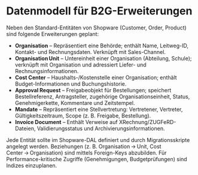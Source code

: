 # Datenmodell für B2G-Erweiterungen

Neben den Standard-Entitäten von Shopware (Customer, Order, Product) sind folgende Erweiterungen geplant:

- **Organisation** – Repräsentiert eine Behörde; enthält Name, Leitweg-ID, Kontakt- und Rechnungsdaten.  Verknüpft mit Sales-Channel.
- **Organisation Unit** – Untereinheit einer Organisation (Abteilung, Schule); verknüpft mit Organisation und adressiert Liefer- und Rechnungsinformationen.
- **Cost Center** – Haushalts-/Kostenstelle einer Organisation; enthält Budget-Informationen und Buchungshistorie.
- **Approval Request** – Freigabeobjekt für Bestellungen; speichert Bestellreferenz, Antragsteller, zugehörige Organisationseinheit, Status, Genehmigerkette, Kommentare und Zeitstempel.
- **Mandate** – Repräsentiert eine Stellvertretung: Vertretener, Vertreter, Gültigkeitszeitraum, Scope (z. B. Freigabe, Bestellung).
- **Invoice Document** – Enthält Verweise auf XRechnung/ZUGFeRD-Dateien, Validierungsstatus und Archivierungsinformationen.

Jede Entität sollte im Shopware-DAL definiert und durch Migrationsskripte angelegt werden.  Beziehungen (z. B. Organisation → Unit, Cost Center → Organisation) sind mittels Foreign-Keys abzubilden.  Für Performance-kritische Zugriffe (Genehmigungen, Budgetprüfungen) sind Indizes einzuplanen.
